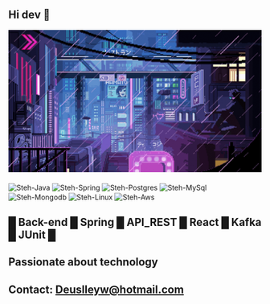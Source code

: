 ## Hi dev 👋

<img src="https://raw.githubusercontent.com/Deuslleyw/gif/main/2641074%20(1).gif">

<div style="display: inline_block"><br>
  <img align="center" alt="Steh-Java" height="35" width="40" src="https://cdn.jsdelivr.net/gh/devicons/devicon/icons/java/java-original.svg">
  <img align="center" alt="Steh-Spring" height="35" width="40" src="https://cdn.jsdelivr.net/gh/devicons/devicon/icons/spring/spring-original-wordmark.svg">
  <img align="center" alt="Steh-Postgres" height="35" width="40" src="https://cdn.jsdelivr.net/gh/devicons/devicon/icons/postgresql/postgresql-original-wordmark.svg">
  <img align="center" alt="Steh-MySql" height="35" width="40" src="https://cdn.jsdelivr.net/gh/devicons/devicon/icons/mysql/mysql-original-wordmark.svg">
  <img align="center" alt="Steh-Mongodb" height="35" width="40" src="https://cdn.jsdelivr.net/gh/devicons/devicon/icons/mongodb/mongodb-original-wordmark.svg">
  <img align="center" alt="Steh-Linux" height="35" width="40" src="https://cdn.jsdelivr.net/gh/devicons/devicon/icons/linux/linux-original.svg">
  <img align="center" alt="Steh-Aws" height="35" width="40" src="https://cdn.jsdelivr.net/gh/devicons/devicon/icons/amazonwebservices/amazonwebservices-plain-wordmark.svg"> 
  
  
  ## 
  
 ##  █  Back-end   █  Spring   █  API_REST  █    React   █ Kafka  █ JUnit  █ 


##  Passionate about technology 

##  Contact: Deuslleyw@hotmail.com
